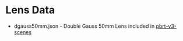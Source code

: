 # Lens Data

* dgauss50mm.json - Double Gauss 50mm Lens included in [pbrt-v3-scenes](https://www.pbrt.org/scenes-v3.html)